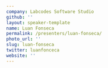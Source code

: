 ```yaml
---
company: Labcodes Software Studio
github: ''
layout: speaker-template
name: Luan Fonseca
permalink: /presenters/luan-fonseca/
photo_url: ''
slug: luan-fonseca
twitter: luanfonceca
website: ''
---
```

